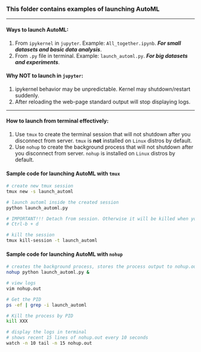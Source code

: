 ### This folder contains examples of launching AutoML

___
#### Ways to launch AutoML:
1. From `ipykernel` in `jupyter`. Example: `All_together.ipynb`. ***For small datasets and basic data analysis***.
2. From `.py` file in terminal. Example: `launch_automl.py`. ***For big datasets and experiments***.

#### Why NOT to launch in `jupyter`:
1. ipykernel behavior may be unpredictable. Kernel may shutdown/restart suddenly.
2. After reloading the web-page standard output will stop displaying logs.

___
#### How to launch from terminal effectively:
1. Use `tmux` to create the terminal session that will not shutdown after you disconnect from server. `tmux` is **not** installed on `Linux` distros by default.
2. Use `nohup` to create the background process that will not shutdown after you disconnect from server. `nohup` is installed on `Linux` distros by default.


#### Sample code for launching AutoML with `tmux`
```sh
# create new tmux session
tmux new -s launch_automl

# launch automl inside the created session
python launch_automl.py

# IMPORTANT!!! Detach from session. Otherwise it will be killed when you disconnect
# Ctrl-b + d

# kill the session
tmux kill-session -t launch_automl
```


#### Sample code for launching AutoML with `nohup`
```sh
# creates the background process, stores the process output to nohup.out
nohup python launch_automl.py &

# view logs
vim nohup.out

# Get the PID
ps -ef | grep -i launch_automl

# Kill the process by PID
kill XXX

# display the logs in terminal
# shows recent 15 lines of nohup.out every 10 seconds
watch -n 10 tail -n 15 nohup.out
```






